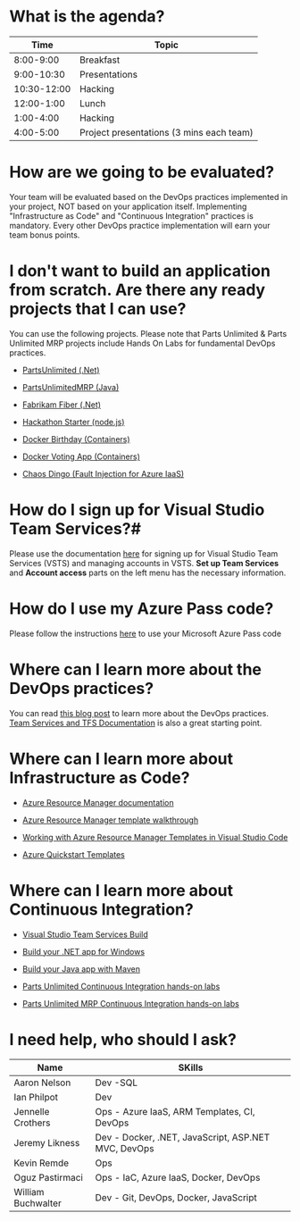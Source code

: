 # What is the agenda? #

| Time        | Topic                                    |
|-------------|------------------------------------------|
| 8:00-9:00   | Breakfast                                |
| 9:00-10:30  | Presentations                            |
| 10:30-12:00 | Hacking                                  |
| 12:00-1:00  | Lunch                                    |
| 1:00-4:00   | Hacking                                  |
| 4:00-5:00   | Project presentations (3 mins each team) |

# How are we going to be evaluated? #

Your team will be evaluated based on the DevOps practices implemented in your project, NOT based on your application itself. Implementing "Infrastructure as Code" and "Continuous Integration" practices is mandatory. Every other DevOps practice implementation will earn your team bonus points.


# I don't want to build an application from scratch. Are there any ready projects that I can use? #

You can use the following projects. Please note that Parts Unlimited & Parts Unlimited MRP projects include Hands On Labs for fundamental DevOps practices.

- [PartsUnlimited (.Net)](http://microsoft.github.io/PartsUnlimited/)

- [PartsUnlimitedMRP (Java)](https://microsoft.github.io/PartsUnlimitedMRP/)

- [Fabrikam Fiber (.Net)](https://github.com/dtzar/FabrikamFiber)

- [Hackathon Starter (node.js)](https://github.com/sahat/hackathon-starter)

- [Docker Birthday (Containers)](https://github.com/docker/docker-birthday-3)

- [Docker Voting App (Containers)](https://github.com/docker/example-voting-app)

- [Chaos Dingo (Fault Injection for Azure IaaS)](https://github.com/jmspring/chaos-dingo)


# How do I sign up for Visual Studio Team Services?#

Please use the documentation [here](https://www.visualstudio.com/en-us/docs/setup-admin/team-services/sign-up-for-visual-studio-team-services) for signing up for Visual Studio Team Services (VSTS) and managing accounts in VSTS. **Set up Team Services** and **Account access** parts on the left menu has the necessary information.


# How do I use my Azure Pass code? #

Please follow the instructions [here](https://www.microsoftazurepass.com/) to use your Microsoft Azure Pass code


# Where can I learn more about the DevOps practices? #

You can read [this blog post](http://www.itproguy.com/devops-practices/) to learn more about the DevOps practices. [Team Services and TFS Documentation](https://www.visualstudio.com/docs/overview) is also a great starting point.

# Where can I learn more about Infrastructure as Code? #

- [Azure Resource Manager documentation](https://azure.microsoft.com/en-us/documentation/articles/resource-group-overview/)

- [Azure Resource Manager template walkthrough](https://azure.microsoft.com/en-us/documentation/articles/resource-manager-template-walkthrough)

- [Working with Azure Resource Manager Templates in Visual Studio Code](https://azure.microsoft.com/en-us/documentation/articles/resource-manager-vs-code/)

- [Azure Quickstart Templates](https://github.com/Azure/azure-quickstart-templates)

# Where can I learn more about Continuous Integration? #

- [Visual Studio Team Services Build](https://www.visualstudio.com/docs/build/overview)

- [Build your .NET app for Windows](https://www.visualstudio.com/docs/build/get-started/dot-net)

- [Build your Java app with Maven](https://www.visualstudio.com/docs/build/get-started/java-maven)

- [Parts Unlimited Continuous Integration hands-on labs](https://microsoft.github.io/PartsUnlimited/45/45-ci.html)

- [Parts Unlimited MRP Continuous Integration hands-on labs](https://microsoft.github.io/PartsUnlimitedMRP/fundvsts/fund-01-MS-CI.html)

# I need help, who should I ask?

|    Name            | SKills                                                    |
|--------------------|-----------------------------------------------------|
| Aaron Nelson       | Dev -SQL                                            |
| Ian Philpot        | Dev                                                 |
| Jennelle Crothers  | Ops - Azure IaaS, ARM Templates, CI, DevOps         |
| Jeremy Likness     | Dev - Docker, .NET, JavaScript, ASP.NET MVC, DevOps |
| Kevin Remde        | Ops                                                 |
| Oguz Pastirmaci    | Ops - IaC, Azure IaaS, Docker, DevOps               |
| William Buchwalter | Dev - Git, DevOps, Docker, JavaScript               |
